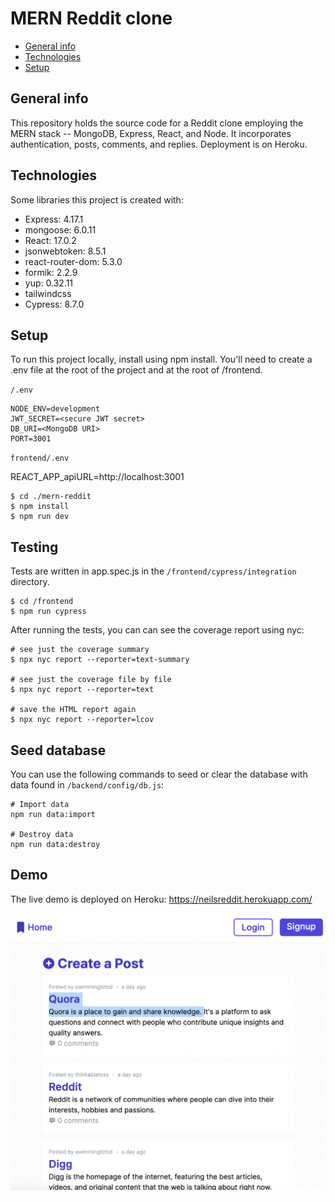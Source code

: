 # MERN Reddit clone

- [General info](#general-info)
- [Technologies](#technologies)
- [Setup](#setup)

## General info

This repository holds the source code for a Reddit clone employing the MERN stack -- MongoDB, Express, React, and Node. It incorporates authentication, posts, comments, and replies. Deployment is on Heroku.

## Technologies

Some libraries this project is created with:

- Express: 4.17.1
- mongoose: 6.0.11
- React: 17.0.2
- jsonwebtoken: 8.5.1
- react-router-dom: 5.3.0
- formik: 2.2.9
- yup: 0.32.11
- tailwindcss
- Cypress: 8.7.0

## Setup

To run this project locally, install using npm install. You'll need to create a .env file at the root of the project and at the root of /frontend.

`/.env`

```
NODE_ENV=development
JWT_SECRET=<secure JWT secret>
DB_URI=<MongoDB URI>
PORT=3001
```

`frontend/.env`

REACT_APP_apiURL=http://localhost:3001

```
$ cd ./mern-reddit
$ npm install
$ npm run dev
```

## Testing

Tests are written in app.spec.js in the `/frontend/cypress/integration` directory.

```
$ cd /frontend
$ npm run cypress
```

After running the tests, you can can see the coverage report using nyc:

```
# see just the coverage summary
$ npx nyc report --reporter=text-summary

# see just the coverage file by file
$ npx nyc report --reporter=text

# save the HTML report again
$ npx nyc report --reporter=lcov
```

## Seed database

You can use the following commands to seed or clear the database with data found in `/backend/config/db.js`:

```
# Import data
npm run data:import

# Destroy data
npm run data:destroy
```

## Demo

The live demo is deployed on Heroku: https://neilsreddit.herokuapp.com/

![Homepage screenshot](screenshot.png)

